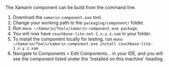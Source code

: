 The Xamarin component can be build from the command line.

 1. Download the `xamarin-component.exe` tool.
 2. Change your working path to the `packaging/component/` folder.
 3. Run `mono ~/Xamarin/Tools/xamarin-component.exe package`.
 4. You will now have `couchbase-lite-net-1.x.y.z.xam` in your folder.
 5. To install the component locally for testing, run `mono ~/Xamarin/Tools/xamarin-component.exe install couchbase-lite-1.x.y.z.xam `
 6. Navigate to Components > Edit Components... in your IDE, and you will see the component listed under the 'Installed on this machine' heading.
